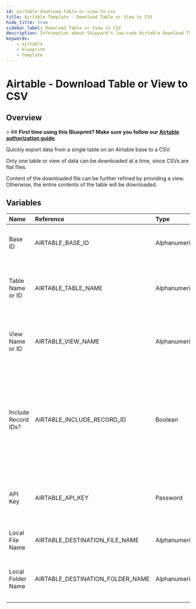 ```yaml
---
id: airtable-download-table-or-view-to-csv
title: Airtable Template - Download Table or View to CSV
hide_title: true
sidebar_label: Download Table or View to CSV
description: Information about Shipyard's low-code Airtable Download Table or View to CSV blueprint. Quickly export your data from an Airtable Table or View. Once the data has downloaded, transfer it to another service or run another Vessel against the data.
keywords:
    - airtable
    - blueprint
    - template
---
```


# Airtable - Download Table or View to CSV

## Overview

&gt; ## **First time using this Blueprint? Make sure you follow our [Airtable authorization guide](https://www.shipyardapp.com/docs/blueprint-library/airtable/airtable-authorization/)**.

Quickly export data from a single table on an Airtable base to a CSV. 

Only one table or view of data can be downloaded at a time, since CSVs are flat files.

Content of the downloaded file can be further refined by providing a view. Otherwise, the entire contents of the table will be downloaded.



## Variables

| Name | Reference | Type | Required | Default | Options | Description |
|:---|:---|:---|:---|:---|:---|:---|
| Base ID | AIRTABLE_BASE_ID | Alphanumeric | :white_check_mark: | - | - | The ID of your Airtable base. Found in the URL of your base and starts with `app` |
| Table Name or ID | AIRTABLE_TABLE_NAME | Alphanumeric | :white_check_mark: | - | - | Can be the Name (case sensitive) or the ID of the table. The ID can be found in the URL and always starts with `tbl`. |
| View Name or ID | AIRTABLE_VIEW_NAME | Alphanumeric | :heavy_minus_sign: | - | - | Can be the Name (case sensitive) or the ID of the view. The ID can be found in the URL and always starts with `viw`. |
| Include Record IDs? | AIRTABLE_INCLUDE_RECORD_ID | Boolean | :white_check_mark: | true | - | If checked, an additional column named `airtable_record_ids` will be created in the CSV containing each row&#39;s unique Airtable Record ID. This is recommended if data ever needs to be reloaded back into Airtable in the future. |
| API Key | AIRTABLE_API_KEY | Password | :white_check_mark: | - | - | API Key associated with a user that has access to the specified Base, Table, and View listed. Will usually start with `key`. |
| Local File Name | AIRTABLE_DESTINATION_FILE_NAME | Alphanumeric | :white_check_mark: | - | - | Name of file to be generated with the results. Should be `.csv` extension. |
| Local Folder Name | AIRTABLE_DESTINATION_FOLDER_NAME | Alphanumeric | :heavy_minus_sign: | - | - | lder where the file should be downloaded. Leaving blank will place the file in the home directory. |


